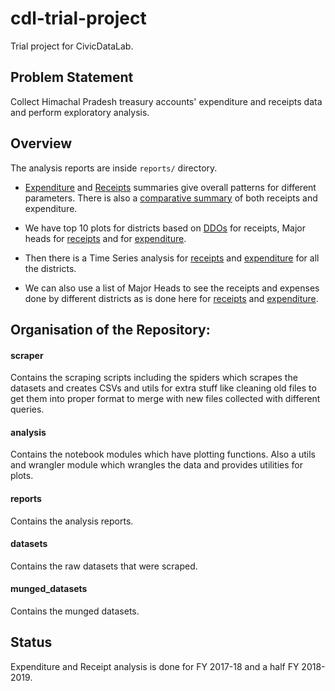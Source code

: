 # cdl-trial-project
Trial project for CivicDataLab.

## Problem Statement

Collect Himachal Pradesh treasury accounts' expenditure and receipts data and perform exploratory analysis.

## Overview

The analysis reports are inside `reports/` directory.

* [Expenditure](https://github.com/curioswati/cdl-trial-project/blob/master/reports/Summary%20Plots.ipynb) and [Receipts](https://github.com/curioswati/cdl-trial-project/blob/master/reports/Receipt%20Summary.ipynb) summaries give overall patterns for different parameters. There is also a [comparative summary](https://github.com/curioswati/cdl-trial-project/blob/master/reports/Comparative%20Summary%20for%20Expenditure%20and%20Receipts.ipynb) of both receipts and expenditure.

* We have top 10 plots for districts based on [DDOs](https://github.com/curioswati/cdl-trial-project/blob/master/reports/District%20Wise%20top%2010%20DDO%20Receipts.ipynb) for receipts, Major heads for [receipts](https://github.com/curioswati/cdl-trial-project/blob/master/reports/Top%2010%20Major%20Heads%20of%20Receipt%20by%20Districts.ipynb) and for [expenditure](https://github.com/curioswati/cdl-trial-project/blob/master/reports/Top%2010%20Major%20Heads%20of%20Expenses%20by%20Districts.ipynb).

* Then there is a Time Series analysis for [receipts](https://github.com/curioswati/cdl-trial-project/blob/master/reports/Receipt%20Time%20series%20for%20districts%20over%20a%20monthly%20timeline.ipynb) and [expenditure](https://github.com/curioswati/cdl-trial-project/blob/master/reports/Time%20series%20for%20districts%20over%20a%20monthly%20timeline.ipynb) for all the districts.

* We can also use a list of Major Heads to see the receipts and expenses done by different districts as is done here for [receipts](https://github.com/curioswati/cdl-trial-project/blob/master/reports/Receipts%20for%20districts%20-%20Major%20Head%20wise.ipynb) and [expenditure](https://github.com/curioswati/cdl-trial-project/blob/master/reports/Expenditure%20by%20districts%20-%20Major%20Head%20wise.ipynb).

## Organisation of the Repository:

#### scraper

Contains the scraping scripts including the spiders which scrapes the datasets and creates CSVs and utils for extra stuff like cleaning old files to get them into proper format to merge with new files collected with different queries.

#### analysis

Contains the notebook modules which have plotting functions. Also a utils and wrangler module which wrangles the data and provides utilities for plots.

#### reports

Contains the analysis reports.

#### datasets

Contains the raw datasets that were scraped.

#### munged_datasets

Contains the munged datasets.

## Status

Expenditure and Receipt analysis is done for FY 2017-18 and a half FY 2018-2019.
